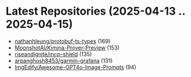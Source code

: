 # Latest Repositories (2025-04-13 .. 2025-04-15)

- [nathanhleung/protobuf-ts-types](https://github.com/nathanhleung/protobuf-ts-types) (169)
- [MoonshotAI/Kimina-Prover-Preview](https://github.com/MoonshotAI/Kimina-Prover-Preview) (153)
- [riseandignite/mcp-shield](https://github.com/riseandignite/mcp-shield) (135)
- [arpanghosh8453/garmin-grafana](https://github.com/arpanghosh8453/garmin-grafana) (131)
- [ImgEdify/Awesome-GPT4o-Image-Prompts](https://github.com/ImgEdify/Awesome-GPT4o-Image-Prompts) (94)
